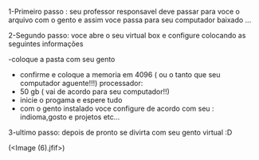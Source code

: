 1-Primeiro passo :  seu professor responsavel deve passar  para voce o arquivo com o gento  e assim voce passa para seu computador baixado ...
   
   2-Segundo passo: voce abre o seu virtual box e configure colocando as seguintes informações
 
 -coloque a pasta com seu gento
- confirme e coloque a memoria em 4096 ( ou o tanto que seu computador aguente!!!) processador: 
- 50 gb ( vai de acordo para seu computador!!)
 - inicie o progama e espere tudo
 - com o gento instalado voce configure de acordo com seu : indioma,gosto e projetos etc...
 
3-ultimo passo: depois de pronto se divirta com seu gento virtual :D

   (<Image (6).jfif>)  